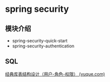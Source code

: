# spring security 
## 模块介绍

* spring-security-quick-start
* spring-security-authentication

## SQL

[经典库表结构设计（用户-角色-权限） (yuque.com)](https://www.yuque.com/openpark/mysql/sql)